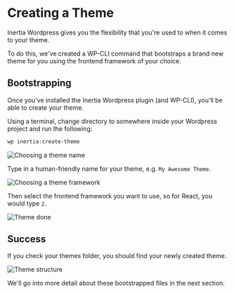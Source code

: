 # Creating a Theme

Inertia Wordpress gives you the flexibility that you're used to when it comes to your theme.

To do this, we've created a WP-CLI command that bootstraps a brand new theme for you using the frontend framework of your choice.

## Bootstrapping

Once you've installed the Inertia Wordpress plugin (and WP-CLI), you'll be able to create your theme.

Using a terminal, change directory to somewhere inside your Wordpress project and run the following:

```sh
wp inertia:create-theme
```

![Choosing a theme name](/screenshots/install-theme-1.png)

Type in a human-friendly name for your theme, e.g. `My Awesome Theme`.

![Choosing a theme framework](/screenshots/install-theme-2.png)

Then select the frontend framework you want to use, so for React, you would type `2`.

![Theme done](/screenshots/install-theme-3.png)

## Success

If you check your themes folder, you should find your newly created theme.

![Theme structure](/screenshots/install-theme-4.png)

We'll go into more detail about these bootstrapped files in the next section.
